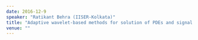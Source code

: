 ```yaml
---
date: 2016-12-9
speaker: "Ratikant Behra (IISER-Kolkata)"
title: "Adaptive wavelet-based methods for solution of PDEs and signal analysis."
venue: ""
---
```



